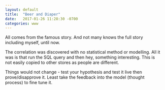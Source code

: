 ```yaml
---
layout: default
title:  "Beer and Diaper"
date:   2017-01-26 11:28:30 -0700
categories: www
---
```

All comes from the famous story. And not many knows the full story including myself, until now.  

The correlation was discovered with no statistical method or modelling. All it was is that run the SQL query and then hey, something interesting. This is not easily copied to other stores as people are different.  

Things would not change - test your hypothesis and test it live then prove/disapprove it. Least take the feedback into the model (thought process) to fine tune it.  

